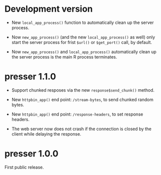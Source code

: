 
# Development version

* New `local_app_process()` function to automatically clean up the
  server process.

* Now `new_app_process()` (and the new `local_app_process()` as well) only
  start the server process for frist `$url()` or `$get_port()` call,
  by default.

* Now `new_app_process()` and `local_app_process()` automatically clean up
  the server process is the main R process terminates.

# presser 1.1.0

* Support chunked resposes via the new `response$send_chunk()` method.

* New `httpbin_app()` end point: `/stream-bytes`, to send chunked
  random bytes.

* New `httpbin_app()` end point: `/response-headers`, to set response
  headers.

* The web server now does not crash if the connection is closed by the
  client while delaying the response.

# presser 1.0.0

First public release.
